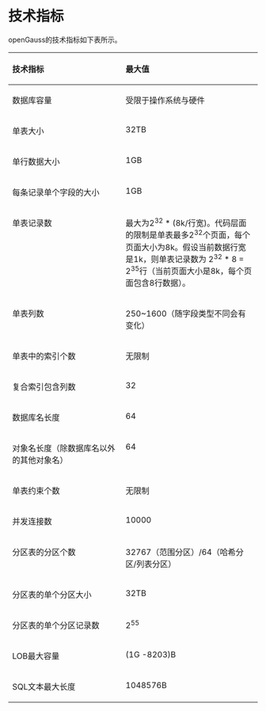 # 技术指标<a name="ZH-CN_CONCEPT_0289895647"></a>

openGauss的技术指标如下表所示。

<a name="zh-cn_concept_0283138979_zh-cn_concept_0238166180_table1754017521578"></a>

<table><thead align="left"><tr id="zh-cn_concept_0283138979_zh-cn_concept_0238166180_row1670414521273"><th class="cellrowborder" valign="top" width="45.45%" id="mcps1.1.3.1.1"><p id="zh-cn_concept_0283138979_zh-cn_concept_0238166180_p670412521175"><a name="zh-cn_concept_0283138979_zh-cn_concept_0238166180_p670412521175"></a><a name="zh-cn_concept_0283138979_zh-cn_concept_0238166180_p670412521175"></a>技术指标</p>
</th>
<th class="cellrowborder" valign="top" width="54.55%" id="mcps1.1.3.1.2"><p id="zh-cn_concept_0283138979_zh-cn_concept_0238166180_p97045527715"><a name="zh-cn_concept_0283138979_zh-cn_concept_0238166180_p97045527715"></a><a name="zh-cn_concept_0283138979_zh-cn_concept_0238166180_p97045527715"></a>最大值</p>
</th>
</tr>
</thead>
<tbody><tr id="zh-cn_concept_0283138979_zh-cn_concept_0238166180_row1070410521572"><td class="cellrowborder" valign="top" width="45.45%" headers="mcps1.1.3.1.1 "><p id="zh-cn_concept_0283138979_zh-cn_concept_0238166180_p1970495212710"><a name="zh-cn_concept_0283138979_zh-cn_concept_0238166180_p1970495212710"></a><a name="zh-cn_concept_0283138979_zh-cn_concept_0238166180_p1970495212710"></a>数据库容量</p>
</td>
<td class="cellrowborder" valign="top" width="54.55%" headers="mcps1.1.3.1.2 "><p id="zh-cn_concept_0283138979_zh-cn_concept_0238166180_p197917212817"><a name="zh-cn_concept_0283138979_zh-cn_concept_0238166180_p197917212817"></a><a name="zh-cn_concept_0283138979_zh-cn_concept_0238166180_p197917212817"></a>受限于操作系统与硬件</p>
</td>
</tr>
<tr id="zh-cn_concept_0283138979_zh-cn_concept_0238166180_row107042527712"><td class="cellrowborder" valign="top" width="45.45%" headers="mcps1.1.3.1.1 "><p id="zh-cn_concept_0283138979_zh-cn_concept_0238166180_p197051525715"><a name="zh-cn_concept_0283138979_zh-cn_concept_0238166180_p197051525715"></a><a name="zh-cn_concept_0283138979_zh-cn_concept_0238166180_p197051525715"></a>单表大小</p>
</td>
<td class="cellrowborder" valign="top" width="54.55%" headers="mcps1.1.3.1.2 "><p id="zh-cn_concept_0283138979_zh-cn_concept_0238166180_p77881428815"><a name="zh-cn_concept_0283138979_zh-cn_concept_0238166180_p77881428815"></a><a name="zh-cn_concept_0283138979_zh-cn_concept_0238166180_p77881428815"></a>32TB</p>
</td>
</tr>
<tr id="zh-cn_concept_0283138979_zh-cn_concept_0238166180_row27051852873"><td class="cellrowborder" valign="top" width="45.45%" headers="mcps1.1.3.1.1 "><p id="zh-cn_concept_0283138979_zh-cn_concept_0238166180_p12705952579"><a name="zh-cn_concept_0283138979_zh-cn_concept_0238166180_p12705952579"></a><a name="zh-cn_concept_0283138979_zh-cn_concept_0238166180_p12705952579"></a>单行数据大小</p>
</td>
<td class="cellrowborder" valign="top" width="54.55%" headers="mcps1.1.3.1.2 "><p id="zh-cn_concept_0283138979_zh-cn_concept_0238166180_p67871128811"><a name="zh-cn_concept_0283138979_zh-cn_concept_0238166180_p67871128811"></a><a name="zh-cn_concept_0283138979_zh-cn_concept_0238166180_p67871128811"></a>1GB</p>
</td>
</tr>
<tr id="zh-cn_concept_0283138979_zh-cn_concept_0238166180_row16705352078"><td class="cellrowborder" valign="top" width="45.45%" headers="mcps1.1.3.1.1 "><p id="zh-cn_concept_0283138979_zh-cn_concept_0238166180_p10705185212719"><a name="zh-cn_concept_0283138979_zh-cn_concept_0238166180_p10705185212719"></a><a name="zh-cn_concept_0283138979_zh-cn_concept_0238166180_p10705185212719"></a>每条记录单个字段的大小</p>
</td>
<td class="cellrowborder" valign="top" width="54.55%" headers="mcps1.1.3.1.2 "><p id="zh-cn_concept_0283138979_zh-cn_concept_0238166180_p9787112189"><a name="zh-cn_concept_0283138979_zh-cn_concept_0238166180_p9787112189"></a><a name="zh-cn_concept_0283138979_zh-cn_concept_0238166180_p9787112189"></a>1GB</p>
</td>
</tr>
<tr id="zh-cn_concept_0283138979_zh-cn_concept_0238166180_row37051523715"><td class="cellrowborder" valign="top" width="45.45%" headers="mcps1.1.3.1.1 "><p id="zh-cn_concept_0283138979_zh-cn_concept_0238166180_p17052521878"><a name="zh-cn_concept_0283138979_zh-cn_concept_0238166180_p17052521878"></a><a name="zh-cn_concept_0283138979_zh-cn_concept_0238166180_p17052521878"></a>单表记录数</p>
</td>
<td class="cellrowborder" valign="top" width="54.55%" headers="mcps1.1.3.1.2 "><p id="zh-cn_concept_0283138979_zh-cn_concept_0238166180_p147867217811"><a name="zh-cn_concept_0283138979_zh-cn_concept_0238166180_p147867217811"></a><a name="zh-cn_concept_0283138979_zh-cn_concept_0238166180_p147867217811"></a>最大为2<sup id="sup736518581310"><a name="sup736518581310"></a><a name="sup736518581310"></a>32</sup> * (8k/行宽)。代码层面的限制是单表最多2<sup id="sup46136108269"><a name="sup46136108269"></a><a name="sup46136108269"></a>32</sup>个页面，每个页面大小为8k。假设当前数据行宽是1k，则单表记录数为 2<sup id="sup18481144216814"><a name="sup18481144216814"></a><a name="sup18481144216814"></a>32</sup> * 8 = 2<sup id="sup11342187144514"><a name="sup11342187144514"></a><a name="sup11342187144514"></a>35</sup>行（当前页面大小是8k，每个页面包含8行数据）。</p>
</td>
</tr>
<tr id="zh-cn_concept_0283138979_zh-cn_concept_0238166180_row207053521372"><td class="cellrowborder" valign="top" width="45.45%" headers="mcps1.1.3.1.1 "><p id="zh-cn_concept_0283138979_zh-cn_concept_0238166180_p167056521372"><a name="zh-cn_concept_0283138979_zh-cn_concept_0238166180_p167056521372"></a><a name="zh-cn_concept_0283138979_zh-cn_concept_0238166180_p167056521372"></a>单表列数</p>
</td>
<td class="cellrowborder" valign="top" width="54.55%" headers="mcps1.1.3.1.2 "><p id="zh-cn_concept_0283138979_zh-cn_concept_0238166180_p97851826812"><a name="zh-cn_concept_0283138979_zh-cn_concept_0238166180_p97851826812"></a><a name="zh-cn_concept_0283138979_zh-cn_concept_0238166180_p97851826812"></a>250~1600（随字段类型不同会有变化）</p>
</td>
</tr>
<tr id="zh-cn_concept_0283138979_zh-cn_concept_0238166180_row14705552874"><td class="cellrowborder" valign="top" width="45.45%" headers="mcps1.1.3.1.1 "><p id="zh-cn_concept_0283138979_zh-cn_concept_0238166180_p5705105217714"><a name="zh-cn_concept_0283138979_zh-cn_concept_0238166180_p5705105217714"></a><a name="zh-cn_concept_0283138979_zh-cn_concept_0238166180_p5705105217714"></a>单表中的索引个数</p>
</td>
<td class="cellrowborder" valign="top" width="54.55%" headers="mcps1.1.3.1.2 "><p id="zh-cn_concept_0283138979_zh-cn_concept_0238166180_p878411212814"><a name="zh-cn_concept_0283138979_zh-cn_concept_0238166180_p878411212814"></a><a name="zh-cn_concept_0283138979_zh-cn_concept_0238166180_p878411212814"></a>无限制</p>
</td>
</tr>
<tr id="zh-cn_concept_0283138979_zh-cn_concept_0238166180_row16705145216710"><td class="cellrowborder" valign="top" width="45.45%" headers="mcps1.1.3.1.1 "><p id="zh-cn_concept_0283138979_zh-cn_concept_0238166180_p97054521717"><a name="zh-cn_concept_0283138979_zh-cn_concept_0238166180_p97054521717"></a><a name="zh-cn_concept_0283138979_zh-cn_concept_0238166180_p97054521717"></a>复合索引包含列数</p>
</td>
<td class="cellrowborder" valign="top" width="54.55%" headers="mcps1.1.3.1.2 "><p id="zh-cn_concept_0283138979_zh-cn_topic_0237080616_zh-cn_topic_0231764304_zh-cn_topic_0059777844_a4a77701682dc4415ab9ac34d18884cad"><a name="zh-cn_concept_0283138979_zh-cn_topic_0237080616_zh-cn_topic_0231764304_zh-cn_topic_0059777844_a4a77701682dc4415ab9ac34d18884cad"></a><a name="zh-cn_concept_0283138979_zh-cn_topic_0237080616_zh-cn_topic_0231764304_zh-cn_topic_0059777844_a4a77701682dc4415ab9ac34d18884cad"></a>32</p>
</td>
</tr>
<tr id="zh-cn_concept_0283138979_zh-cn_concept_0238166180_row1470516521975"><td class="cellrowborder" valign="top" width="45.45%" headers="mcps1.1.3.1.1 "><p id="zh-cn_concept_0283138979_zh-cn_concept_0238166180_p1470519520719"><a name="zh-cn_concept_0283138979_zh-cn_concept_0238166180_p1470519520719"></a><a name="zh-cn_concept_0283138979_zh-cn_concept_0238166180_p1470519520719"></a>数据库名长度</p>
</td>
<td class="cellrowborder" valign="top" width="54.55%" headers="mcps1.1.3.1.2 "><p id="zh-cn_concept_0283138979_zh-cn_concept_0238166180_p9782927820"><a name="zh-cn_concept_0283138979_zh-cn_concept_0238166180_p9782927820"></a><a name="zh-cn_concept_0283138979_zh-cn_concept_0238166180_p9782927820"></a>64</p>
</td>
</tr>
<tr id="zh-cn_concept_0283138979_zh-cn_concept_0238166180_row14706195217717"><td class="cellrowborder" valign="top" width="45.45%" headers="mcps1.1.3.1.1 "><p id="zh-cn_concept_0283138979_zh-cn_concept_0238166180_p11706115220714"><a name="zh-cn_concept_0283138979_zh-cn_concept_0238166180_p11706115220714"></a><a name="zh-cn_concept_0283138979_zh-cn_concept_0238166180_p11706115220714"></a>对象名长度（除数据库名以外的其他对象名）</p>
</td>
<td class="cellrowborder" valign="top" width="54.55%" headers="mcps1.1.3.1.2 "><p id="zh-cn_concept_0283138979_zh-cn_concept_0238166180_p187812219815"><a name="zh-cn_concept_0283138979_zh-cn_concept_0238166180_p187812219815"></a><a name="zh-cn_concept_0283138979_zh-cn_concept_0238166180_p187812219815"></a>64</p>
</td>
</tr>
<tr id="zh-cn_concept_0283138979_zh-cn_concept_0238166180_row1070625212710"><td class="cellrowborder" valign="top" width="45.45%" headers="mcps1.1.3.1.1 "><p id="zh-cn_concept_0283138979_zh-cn_concept_0238166180_p10706352575"><a name="zh-cn_concept_0283138979_zh-cn_concept_0238166180_p10706352575"></a><a name="zh-cn_concept_0283138979_zh-cn_concept_0238166180_p10706352575"></a>单表约束个数</p>
</td>
<td class="cellrowborder" valign="top" width="54.55%" headers="mcps1.1.3.1.2 "><p id="zh-cn_concept_0283138979_zh-cn_concept_0238166180_p5780421818"><a name="zh-cn_concept_0283138979_zh-cn_concept_0238166180_p5780421818"></a><a name="zh-cn_concept_0283138979_zh-cn_concept_0238166180_p5780421818"></a>无限制</p>
</td>
</tr>
<tr id="zh-cn_concept_0283138979_zh-cn_concept_0238166180_row9706205217717"><td class="cellrowborder" valign="top" width="45.45%" headers="mcps1.1.3.1.1 "><p id="zh-cn_concept_0283138979_zh-cn_concept_0238166180_p17706155210716"><a name="zh-cn_concept_0283138979_zh-cn_concept_0238166180_p17706155210716"></a><a name="zh-cn_concept_0283138979_zh-cn_concept_0238166180_p17706155210716"></a>并发连接数</p>
</td>
<td class="cellrowborder" valign="top" width="54.55%" headers="mcps1.1.3.1.2 "><p id="zh-cn_concept_0283138979_zh-cn_concept_0238166180_p97801021186"><a name="zh-cn_concept_0283138979_zh-cn_concept_0238166180_p97801021186"></a><a name="zh-cn_concept_0283138979_zh-cn_concept_0238166180_p97801021186"></a>10000</p>
</td>
</tr>
<tr id="zh-cn_concept_0283138979_zh-cn_concept_0238166180_row4706552671"><td class="cellrowborder" valign="top" width="45.45%" headers="mcps1.1.3.1.1 "><p id="zh-cn_concept_0283138979_zh-cn_concept_0238166180_p9706552878"><a name="zh-cn_concept_0283138979_zh-cn_concept_0238166180_p9706552878"></a><a name="zh-cn_concept_0283138979_zh-cn_concept_0238166180_p9706552878"></a>分区表的分区个数</p>
</td>
<td class="cellrowborder" valign="top" width="54.55%" headers="mcps1.1.3.1.2 "><p id="zh-cn_concept_0283138979_zh-cn_topic_0237080616_zh-cn_topic_0231764304_p1790591317132"><a name="zh-cn_concept_0283138979_zh-cn_topic_0237080616_zh-cn_topic_0231764304_p1790591317132"></a><a name="zh-cn_concept_0283138979_zh-cn_topic_0237080616_zh-cn_topic_0231764304_p1790591317132"></a>32767（范围分区）/64（哈希分区/列表分区）</p>
</td>
</tr>
<tr id="zh-cn_concept_0283138979_zh-cn_concept_0238166180_row870618521574"><td class="cellrowborder" valign="top" width="45.45%" headers="mcps1.1.3.1.1 "><p id="zh-cn_concept_0283138979_zh-cn_concept_0238166180_p870615529719"><a name="zh-cn_concept_0283138979_zh-cn_concept_0238166180_p870615529719"></a><a name="zh-cn_concept_0283138979_zh-cn_concept_0238166180_p870615529719"></a>分区表的单个分区大小</p>
</td>
<td class="cellrowborder" valign="top" width="54.55%" headers="mcps1.1.3.1.2 "><p id="zh-cn_concept_0283138979_zh-cn_topic_0237080616_zh-cn_topic_0231764304_p114492351315"><a name="zh-cn_concept_0283138979_zh-cn_topic_0237080616_zh-cn_topic_0231764304_p114492351315"></a><a name="zh-cn_concept_0283138979_zh-cn_topic_0237080616_zh-cn_topic_0231764304_p114492351315"></a>32TB</p>
</td>
</tr>
<tr id="zh-cn_concept_0283138979_zh-cn_concept_0238166180_row1706125217716"><td class="cellrowborder" valign="top" width="45.45%" headers="mcps1.1.3.1.1 "><p id="zh-cn_concept_0283138979_zh-cn_concept_0238166180_p870635210713"><a name="zh-cn_concept_0283138979_zh-cn_concept_0238166180_p870635210713"></a><a name="zh-cn_concept_0283138979_zh-cn_concept_0238166180_p870635210713"></a>分区表的单个分区记录数</p>
</td>
<td class="cellrowborder" valign="top" width="54.55%" headers="mcps1.1.3.1.2 "><p id="zh-cn_concept_0283138979_zh-cn_topic_0237080616_zh-cn_topic_0231764304_p82678311136"><a name="zh-cn_concept_0283138979_zh-cn_topic_0237080616_zh-cn_topic_0231764304_p82678311136"></a><a name="zh-cn_concept_0283138979_zh-cn_topic_0237080616_zh-cn_topic_0231764304_p82678311136"></a>2<sup id="zh-cn_concept_0283138979_zh-cn_topic_0237080616_zh-cn_topic_0231764304_sup1413423352315"><a name="zh-cn_concept_0283138979_zh-cn_topic_0237080616_zh-cn_topic_0231764304_sup1413423352315"></a><a name="zh-cn_concept_0283138979_zh-cn_topic_0237080616_zh-cn_topic_0231764304_sup1413423352315"></a>55</sup></p>
</td>
</tr>
<tr id="zh-cn_concept_0283138979_zh-cn_concept_0238166180_row1470610523710"><td class="cellrowborder" valign="top" width="45.45%" headers="mcps1.1.3.1.1 "><p id="zh-cn_concept_0283138979_zh-cn_concept_0238166180_p8706952778"><a name="zh-cn_concept_0283138979_zh-cn_concept_0238166180_p8706952778"></a><a name="zh-cn_concept_0283138979_zh-cn_concept_0238166180_p8706952778"></a>LOB最大容量</p>
</td>
<td class="cellrowborder" valign="top" width="54.55%" headers="mcps1.1.3.1.2 "><p id="zh-cn_concept_0283138979_zh-cn_concept_0238166180_p1977662880"><a name="zh-cn_concept_0283138979_zh-cn_concept_0238166180_p1977662880"></a><a name="zh-cn_concept_0283138979_zh-cn_concept_0238166180_p1977662880"></a>(1G -8203)B</p>
</td>
</tr>
<tr id="zh-cn_concept_0283138979_zh-cn_concept_0238166180_row147075525714"><td class="cellrowborder" valign="top" width="45.45%" headers="mcps1.1.3.1.1 "><p id="zh-cn_concept_0283138979_zh-cn_concept_0238166180_p4707165218719"><a name="zh-cn_concept_0283138979_zh-cn_concept_0238166180_p4707165218719"></a><a name="zh-cn_concept_0283138979_zh-cn_concept_0238166180_p4707165218719"></a>SQL文本最大长度</p>
</td>
<td class="cellrowborder" valign="top" width="54.55%" headers="mcps1.1.3.1.2 "><p id="zh-cn_concept_0283138979_zh-cn_concept_0238166180_p77741721186"><a name="zh-cn_concept_0283138979_zh-cn_concept_0238166180_p77741721186"></a><a name="zh-cn_concept_0283138979_zh-cn_concept_0238166180_p77741721186"></a>1048576B</p>
</td>
</tr>
</tbody>
</table>


